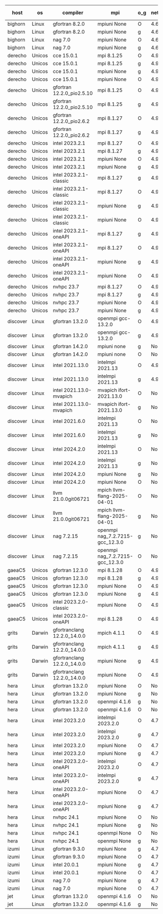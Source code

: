 

| host     | os       | compiler                              | mpi                      | o_g        | netcdf        | build       | u_pass          | u_fail          | s_pass            | s_fail            | e_pass             | e_fail             | nuopc_pass       | nuopc_fail       | artifacts link          |
|----------|----------|---------------------------------------|--------------------------|------------|---------------|-------------|-----------------|-----------------|-------------------|-------------------|--------------------|--------------------|------------------|------------------|-------------------------|
| bighorn | Linux | gfortran 8.2.0 | mpiuni None  | O | 4.6.1  | PASS | 12535 | 0 | 9 | 0 | 42 | 0 | None | None | <a href="https://github.com/esmf-org/esmf-test-artifacts/tree/2b237faa82c81f9e75ec4d61c70edd81b25aef22/develop/gfortran/8.2.0/O/mpiuni/None" target="_blank">2b237fa</a> | 
| bighorn | Linux | gfortran 8.2.0 | mpiuni None  | g | 4.6.1  | PASS | 12535 | 0 | 9 | 0 | 42 | 0 | None | None | <a href="https://github.com/esmf-org/esmf-test-artifacts/tree/6806dfcf9a1aabe69f616aa92d604d9241f13595/develop/gfortran/8.2.0/g/mpiuni/None" target="_blank">6806dfc</a> | 
| bighorn | Linux | nag 7.0 | mpiuni None  | O | 4.6.1  | PASS | 12535 | 0 | 9 | 0 | 42 | 0 | None | None | <a href="https://github.com/esmf-org/esmf-test-artifacts/tree/e3e5992275363466312575c37592ef2d8c17fc35/develop/nag/7.0/O/mpiuni/None" target="_blank">e3e5992</a> | 
| bighorn | Linux | nag 7.0 | mpiuni None  | g | 4.6.1  | PASS | 12535 | 0 | 9 | 0 | 42 | 0 | None | None | <a href="https://github.com/esmf-org/esmf-test-artifacts/tree/c15c91199c5e5d79b9ae2daa1e3c7b4f22a3019a/develop/nag/7.0/g/mpiuni/None" target="_blank">c15c911</a> | 
| derecho | Unicos | cce 15.0.1 | mpi 8.1.25  | O | 4.9.2  | PASS | None | None | None | None | None | None | None | None | <a href="https://github.com/esmf-org/esmf-test-artifacts/tree/009706d14cf1227f98bfbcb2048203f3791e112b/develop/cce/15.0.1/O/mpi/8.1.25" target="_blank">009706d</a> | 
| derecho | Unicos | cce 15.0.1 | mpi 8.1.25  | g | 4.9.2  | PASS | None | None | None | None | None | None | None | None | <a href="https://github.com/esmf-org/esmf-test-artifacts/tree/14aa6516f219447ef395e69c72cc4f0b035072bf/develop/cce/15.0.1/g/mpi/8.1.25" target="_blank">14aa651</a> | 
| derecho | Unicos | cce 15.0.1 | mpiuni None  | g | 4.9.2  | PASS | 12459 | 76 | 9 | 0 | 42 | 0 | None | None | <a href="https://github.com/esmf-org/esmf-test-artifacts/tree/62fc90dad0041c23e6159c27b39a31022f0c18e6/develop/cce/15.0.1/g/mpiuni/None" target="_blank">62fc90d</a> | 
| derecho | Unicos | cce 15.0.1 | mpiuni None  | O | 4.9.2  | PASS | None | None | None | None | None | None | None | None | <a href="https://github.com/esmf-org/esmf-test-artifacts/tree/302bb6446fd00ea15f2c436f07a0bfa673152f12/develop/cce/15.0.1/O/mpiuni/None" target="_blank">302bb64</a> | 
| derecho | Unicos | gfortran 12.2.0_pio2.5.10 | mpi 8.1.25  | O | 4.9.2  | PASS | 14204 | 0 | 51 | 0 | 80 | 0 | 57 | 0 | <a href="https://github.com/esmf-org/esmf-test-artifacts/tree/ccd77ebfd937e762ee8c5c220a138d2bfc3602b6/develop/gfortran/12.2.0_pio2.5.10/O/mpi/8.1.25" target="_blank">ccd77eb</a> | 
| derecho | Unicos | gfortran 12.2.0_pio2.5.10 | mpi 8.1.25  | g | 4.9.2  | PASS | 14204 | 0 | 51 | 0 | 80 | 0 | 57 | 0 | <a href="https://github.com/esmf-org/esmf-test-artifacts/tree/c02a21087824bb2b0a67cdd24cf26c8241960b4e/develop/gfortran/12.2.0_pio2.5.10/g/mpi/8.1.25" target="_blank">c02a210</a> | 
| derecho | Unicos | gfortran 12.2.0_pio2.6.2 | mpi 8.1.27  | O | 4.9.2  | PASS | 14204 | 0 | 51 | 0 | 80 | 0 | 57 | 0 | <a href="https://github.com/esmf-org/esmf-test-artifacts/tree/950b36f2cf3b99f59b64d91413161f38f3c16112/develop/gfortran/12.2.0_pio2.6.2/O/mpi/8.1.27" target="_blank">950b36f</a> | 
| derecho | Unicos | gfortran 12.2.0_pio2.6.2 | mpi 8.1.27  | g | 4.9.2  | PASS | 14204 | 0 | 51 | 0 | 80 | 0 | 57 | 0 | <a href="https://github.com/esmf-org/esmf-test-artifacts/tree/22a31a3ec9257f5a42d947b3de736888a20e7c1e/develop/gfortran/12.2.0_pio2.6.2/g/mpi/8.1.27" target="_blank">22a31a3</a> | 
| derecho | Unicos | intel 2023.2.1 | mpi 8.1.27  | O | 4.9.2  | PASS | 14204 | 0 | 51 | 0 | 80 | 0 | 58 | 0 | <a href="https://github.com/esmf-org/esmf-test-artifacts/tree/bba72b0a6e366008ca974f471bc3a54401375293/develop/intel/2023.2.1/O/mpi/8.1.27" target="_blank">bba72b0</a> | 
| derecho | Unicos | intel 2023.2.1 | mpi 8.1.27  | g | 4.9.2  | PASS | 14204 | 0 | 51 | 0 | 80 | 0 | 58 | 0 | <a href="https://github.com/esmf-org/esmf-test-artifacts/tree/57c7ab5f66121c0fe33d763555c946522d164d9d/develop/intel/2023.2.1/g/mpi/8.1.27" target="_blank">57c7ab5</a> | 
| derecho | Unicos | intel 2023.2.1 | mpiuni None  | O | 4.9.2  | PASS | 12535 | 0 | 9 | 0 | 42 | 0 | None | None | <a href="https://github.com/esmf-org/esmf-test-artifacts/tree/91c403e87e6fd5d56757fc14b9bd6b41a2d8adcf/develop/intel/2023.2.1/O/mpiuni/None" target="_blank">91c403e</a> | 
| derecho | Unicos | intel 2023.2.1 | mpiuni None  | g | 4.9.2  | PASS | 12535 | 0 | 9 | 0 | 42 | 0 | None | None | <a href="https://github.com/esmf-org/esmf-test-artifacts/tree/a5b5d06cc3d66444316912837b50d66ee88710c0/develop/intel/2023.2.1/g/mpiuni/None" target="_blank">a5b5d06</a> | 
| derecho | Unicos | intel 2023.2.1-classic | mpi 8.1.27  | g | 4.9.2  | PASS | 14204 | 0 | 51 | 0 | 80 | 0 | 57 | 0 | <a href="https://github.com/esmf-org/esmf-test-artifacts/tree/31b14cf2aaf1f2bd8c8b34be6794ba8d0f1dff8b/develop/intel/2023.2.1-classic/g/mpi/8.1.27" target="_blank">31b14cf</a> | 
| derecho | Unicos | intel 2023.2.1-classic | mpi 8.1.27  | O | 4.9.2  | PASS | 14204 | 0 | 51 | 0 | 80 | 0 | 57 | 0 | <a href="https://github.com/esmf-org/esmf-test-artifacts/tree/751ddad96d3a39967c1dcb5b79e1a5b02ceec104/develop/intel/2023.2.1-classic/O/mpi/8.1.27" target="_blank">751ddad</a> | 
| derecho | Unicos | intel 2023.2.1-classic | mpiuni None  | g | 4.9.2  | PASS | 12535 | 0 | 9 | 0 | 42 | 0 | None | None | <a href="https://github.com/esmf-org/esmf-test-artifacts/tree/7430c0ad3b30ed341b8dbf4af92d31088448f47a/develop/intel/2023.2.1-classic/g/mpiuni/None" target="_blank">7430c0a</a> | 
| derecho | Unicos | intel 2023.2.1-classic | mpiuni None  | O | 4.9.2  | PASS | 12535 | 0 | 9 | 0 | 42 | 0 | None | None | <a href="https://github.com/esmf-org/esmf-test-artifacts/tree/69100cda68d1c8e887342e8b5930702aacec0b10/develop/intel/2023.2.1-classic/O/mpiuni/None" target="_blank">69100cd</a> | 
| derecho | Unicos | intel 2023.2.1-oneAPI | mpi 8.1.27  | g | 4.9.2  | PASS | 14204 | 0 | 51 | 0 | 80 | 0 | 57 | 0 | <a href="https://github.com/esmf-org/esmf-test-artifacts/tree/b9f1376d71658859bb84a92d4b31b4e879c31888/develop/intel/2023.2.1-oneAPI/g/mpi/8.1.27" target="_blank">b9f1376</a> | 
| derecho | Unicos | intel 2023.2.1-oneAPI | mpi 8.1.27  | O | 4.9.2  | PASS | 14204 | 0 | 50 | 1 | 80 | 0 | 57 | 0 | <a href="https://github.com/esmf-org/esmf-test-artifacts/tree/93b64f9d1938172541eda012362c32201337ed20/develop/intel/2023.2.1-oneAPI/O/mpi/8.1.27" target="_blank">93b64f9</a> | 
| derecho | Unicos | intel 2023.2.1-oneAPI | mpiuni None  | g | 4.9.2  | PASS | 12535 | 0 | 9 | 0 | 42 | 0 | None | None | <a href="https://github.com/esmf-org/esmf-test-artifacts/tree/d6949f5d74a5df5cabd7cb5032592e7ab261a7f5/develop/intel/2023.2.1-oneAPI/g/mpiuni/None" target="_blank">d6949f5</a> | 
| derecho | Unicos | intel 2023.2.1-oneAPI | mpiuni None  | O | 4.9.2  | PASS | 12535 | 0 | 9 | 0 | 42 | 0 | None | None | <a href="https://github.com/esmf-org/esmf-test-artifacts/tree/b6d22623be5ceb89763d708f8a4367ef56aa3b74/develop/intel/2023.2.1-oneAPI/O/mpiuni/None" target="_blank">b6d2262</a> | 
| derecho | Unicos | nvhpc 23.7 | mpi 8.1.27  | O | 4.9.2  | PASS | None | None | None | None | None | None | None | None | <a href="https://github.com/esmf-org/esmf-test-artifacts/tree/76e007c6ccbf8ca77210648f9928663c57efc386/develop/nvhpc/23.7/O/mpi/8.1.27" target="_blank">76e007c</a> | 
| derecho | Unicos | nvhpc 23.7 | mpi 8.1.27  | g | 4.9.2  | PASS | None | None | None | None | None | None | None | None | <a href="https://github.com/esmf-org/esmf-test-artifacts/tree/7bc187e7a5a8ebce0fb3cca869d7c54170eb5581/develop/nvhpc/23.7/g/mpi/8.1.27" target="_blank">7bc187e</a> | 
| derecho | Unicos | nvhpc 23.7 | mpiuni None  | O | 4.9.2  | PASS | 12535 | 0 | 9 | 0 | 42 | 0 | None | None | <a href="https://github.com/esmf-org/esmf-test-artifacts/tree/7592e07e42b37c07bef3fadd60ad23a05b7dd764/develop/nvhpc/23.7/O/mpiuni/None" target="_blank">7592e07</a> | 
| derecho | Unicos | nvhpc 23.7 | mpiuni None  | g | 4.9.2  | PASS | None | None | None | None | None | None | None | None | <a href="https://github.com/esmf-org/esmf-test-artifacts/tree/c102878f16c20fe09829864136ab60d37f5b3c7d/develop/nvhpc/23.7/g/mpiuni/None" target="_blank">c102878</a> | 
| discover | Linux | gfortran 13.2.0 | openmpi gcc-13.2.0  | O | 4.9.2  | PASS | 14204 | 0 | 51 | 0 | 80 | 0 | 57 | 0 | <a href="https://github.com/esmf-org/esmf-test-artifacts/tree/df82fd20388b230504370bd7c680790175402673/develop/gfortran/13.2.0/O/openmpi/gcc-13.2.0" target="_blank">df82fd2</a> | 
| discover | Linux | gfortran 13.2.0 | openmpi gcc-13.2.0  | g | 4.9.2  | PASS | 14204 | 0 | 51 | 0 | 80 | 0 | 57 | 0 | <a href="https://github.com/esmf-org/esmf-test-artifacts/tree/4540039ebca432274832966ff80273252ffb823c/develop/gfortran/13.2.0/g/openmpi/gcc-13.2.0" target="_blank">4540039</a> | 
| discover | Linux | gfortran 14.2.0 | mpiuni none  | g | None  | PASS | 12535 | 0 | 9 | 0 | 42 | 0 | None | None | <a href="https://github.com/esmf-org/esmf-test-artifacts/tree/55ddfbe182f4791e1fa1637125f57aaf6048fc0c/develop/gfortran/14.2.0/g/mpiuni/none" target="_blank">55ddfbe</a> | 
| discover | Linux | gfortran 14.2.0 | mpiuni none  | O | None  | PASS | 12535 | 0 | 9 | 0 | 42 | 0 | None | None | <a href="https://github.com/esmf-org/esmf-test-artifacts/tree/ea950662ffbd9e750e696a96a16e60270e36dfcf/develop/gfortran/14.2.0/O/mpiuni/none" target="_blank">ea95066</a> | 
| discover | Linux | intel 2021.13.0 | intelmpi 2021.13  | O | 4.9.2  | PASS | 14204 | 0 | 51 | 0 | 80 | 0 | 57 | 0 | <a href="https://github.com/esmf-org/esmf-test-artifacts/tree/e4e3c2bda27ba02fff1dd507bd3d07c187f3ca53/develop/intel/2021.13.0/O/intelmpi/2021.13" target="_blank">e4e3c2b</a> | 
| discover | Linux | intel 2021.13.0 | intelmpi 2021.13  | g | 4.9.2  | PASS | 14204 | 0 | 51 | 0 | 80 | 0 | 57 | 0 | <a href="https://github.com/esmf-org/esmf-test-artifacts/tree/0462fc170bff091f63c38fee2bba18e7903e15e6/develop/intel/2021.13.0/g/intelmpi/2021.13" target="_blank">0462fc1</a> | 
| discover | Linux | intel 2021.13.0-mvapich | mvapich ifort-2021.13.0  | O | None  | PASS | 14204 | 0 | 51 | 0 | 80 | 0 | 57 | 0 | <a href="https://github.com/esmf-org/esmf-test-artifacts/tree/0e9e34f3ba098de71181ff0ab7f4482975b0cfca/develop/intel/2021.13.0-mvapich/O/mvapich/ifort-2021.13.0" target="_blank">0e9e34f</a> | 
| discover | Linux | intel 2021.13.0-mvapich | mvapich ifort-2021.13.0  | g | None  | PASS | 14204 | 0 | 51 | 0 | 80 | 0 | 57 | 0 | <a href="https://github.com/esmf-org/esmf-test-artifacts/tree/90e9b08d3ca1aa9991cc30d98d8e51ef9a396512/develop/intel/2021.13.0-mvapich/g/mvapich/ifort-2021.13.0" target="_blank">90e9b08</a> | 
| discover | Linux | intel 2021.6.0 | intelmpi 2021.13  | O | None  | PASS | 14204 | 0 | 51 | 0 | 80 | 0 | 57 | 0 | <a href="https://github.com/esmf-org/esmf-test-artifacts/tree/4588d13f7606a0c55dad876e651dfc362c673280/develop/intel/2021.6.0/O/intelmpi/2021.13" target="_blank">4588d13</a> | 
| discover | Linux | intel 2021.6.0 | intelmpi 2021.13  | g | None  | PASS | 14204 | 0 | 51 | 0 | 80 | 0 | 57 | 0 | <a href="https://github.com/esmf-org/esmf-test-artifacts/tree/da2eba646e9ddad2722531795a43d4066dd50984/develop/intel/2021.6.0/g/intelmpi/2021.13" target="_blank">da2eba6</a> | 
| discover | Linux | intel 2024.2.0 | intelmpi 2021.13  | O | None  | PASS | 14204 | 0 | 51 | 0 | 80 | 0 | 57 | 0 | <a href="https://github.com/esmf-org/esmf-test-artifacts/tree/242610037ab60fd85b4a4514beebb8fae5771a29/develop/intel/2024.2.0/O/intelmpi/2021.13" target="_blank">2426100</a> | 
| discover | Linux | intel 2024.2.0 | intelmpi 2021.13  | g | None  | PASS | 14203 | 1 | 51 | 0 | 80 | 0 | 57 | 0 | <a href="https://github.com/esmf-org/esmf-test-artifacts/tree/2b81f24837bb0724f3fa1b93895c972a926d32ba/develop/intel/2024.2.0/g/intelmpi/2021.13" target="_blank">2b81f24</a> | 
| discover | Linux | intel 2024.2.0 | mpiuni None  | g | None  | PASS | 12534 | 1 | 9 | 0 | 42 | 0 | None | None | <a href="https://github.com/esmf-org/esmf-test-artifacts/tree/18b9d8b71b4ba36409a08e05b14c7f7c076382d1/develop/intel/2024.2.0/g/mpiuni/None" target="_blank">18b9d8b</a> | 
| discover | Linux | intel 2024.2.0 | mpiuni None  | O | None  | PASS | 12535 | 0 | 9 | 0 | 42 | 0 | None | None | <a href="https://github.com/esmf-org/esmf-test-artifacts/tree/30cea40b2204b3770ee603e9712aa5ddecd9fea5/develop/intel/2024.2.0/O/mpiuni/None" target="_blank">30cea40</a> | 
| discover | Linux | llvm 21.0.0git06721 | mpich llvm-flang-2025-04-01  | O | None  | PASS | 14191 | 13 | 18 | 33 | 76 | 4 | 0 | 57 | <a href="https://github.com/esmf-org/esmf-test-artifacts/tree/5065aef47357af793408effe72711acb011ed32b/develop/llvm/21.0.0git06721/O/mpich/llvm-flang-2025-04-01" target="_blank">5065aef</a> | 
| discover | Linux | llvm 21.0.0git06721 | mpich llvm-flang-2025-04-01  | g | None  | PASS | 14191 | 13 | 17 | 34 | 76 | 4 | 0 | 57 | <a href="https://github.com/esmf-org/esmf-test-artifacts/tree/499ed8c50a8de5afcd39dcd348b11e6e138eea19/develop/llvm/21.0.0git06721/g/mpich/llvm-flang-2025-04-01" target="_blank">499ed8c</a> | 
| discover | Linux | nag 7.2.15 | openmpi nag_7.2.7215-gcc_12.3.0  | g | None  | PASS | 14204 | 0 | 51 | 0 | 80 | 0 | 57 | 0 | <a href="https://github.com/esmf-org/esmf-test-artifacts/tree/b1dc088d81fb8dbcdc1b6019f46bc6fa9f36c10b/develop/nag/7.2.15/g/openmpi/nag_7.2.7215-gcc_12.3.0" target="_blank">b1dc088</a> | 
| discover | Linux | nag 7.2.15 | openmpi nag_7.2.7215-gcc_12.3.0  | O | None  | PASS | 14204 | 0 | 51 | 0 | 80 | 0 | 57 | 0 | <a href="https://github.com/esmf-org/esmf-test-artifacts/tree/25561ef7111a4ed2a48c0765a3af5b589b0d8321/develop/nag/7.2.15/O/openmpi/nag_7.2.7215-gcc_12.3.0" target="_blank">25561ef</a> | 
| gaeaC5 | Unicos | gfortran 12.3.0 | mpi 8.1.28  | O | 4.9.0  | PASS | 14204 | 0 | 51 | 0 | 80 | 0 | 57 | 0 | <a href="https://github.com/esmf-org/esmf-test-artifacts/tree/353a0efacbe63ad1fd24f9933af7aceacb56b0e7/develop/gfortran/12.3.0/O/mpi/8.1.28" target="_blank">353a0ef</a> | 
| gaeaC5 | Unicos | gfortran 12.3.0 | mpi 8.1.28  | g | 4.9.0  | PASS | 14204 | 0 | 51 | 0 | 80 | 0 | 57 | 0 | <a href="https://github.com/esmf-org/esmf-test-artifacts/tree/355fdb6d8423bbed83258efda64729fde10dabec/develop/gfortran/12.3.0/g/mpi/8.1.28" target="_blank">355fdb6</a> | 
| gaeaC5 | Unicos | gfortran 12.3.0 | mpiuni None  | O | 4.9.0  | PASS | 12535 | 0 | 9 | 0 | 42 | 0 | None | None | <a href="https://github.com/esmf-org/esmf-test-artifacts/tree/40391a7845876ad4a0194429ae27fd701eca8f02/develop/gfortran/12.3.0/O/mpiuni/None" target="_blank">40391a7</a> | 
| gaeaC5 | Unicos | gfortran 12.3.0 | mpiuni None  | g | 4.9.0  | PASS | 12535 | 0 | 9 | 0 | 42 | 0 | None | None | <a href="https://github.com/esmf-org/esmf-test-artifacts/tree/d181eea0d3be636c6a028c28469eca460bb0149a/develop/gfortran/12.3.0/g/mpiuni/None" target="_blank">d181eea</a> | 
| gaeaC5 | Unicos | intel 2023.2.0-classic | mpiuni None  | O | 4.9.0  | FAIL | None | None | None | None | None | None | None | None | <a href="https://github.com/esmf-org/esmf-test-artifacts/tree/c77a4092c6b425a805a5f189cb01f251eecb967e/develop/intel/2023.2.0-classic/O/mpiuni/None" target="_blank">c77a409</a> | 
| gaeaC5 | Unicos | intel 2023.2.0-oneAPI | mpi 8.1.28  | O | 4.9.0  | FAIL | None | None | None | None | None | None | 0 | 57 | <a href="https://github.com/esmf-org/esmf-test-artifacts/tree/e03d5365327d98b80be6ca3ae50b189e80308cd2/develop/intel/2023.2.0-oneAPI/O/mpi/8.1.28" target="_blank">e03d536</a> | 
| grits | Darwin | gfortranclang 12.2.0_14.0.0 | mpich 4.1.1  | O | 4.9.2  | PASS | 14204 | 0 | 51 | 0 | 80 | 0 | 57 | 0 | <a href="https://github.com/esmf-org/esmf-test-artifacts/tree/7038f97f9134abac96946cb3d93bb7658367223b/develop/gfortranclang/12.2.0_14.0.0/O/mpich/4.1.1" target="_blank">7038f97</a> | 
| grits | Darwin | gfortranclang 12.2.0_14.0.0 | mpich 4.1.1  | g | 4.9.2  | PASS | 14204 | 0 | 51 | 0 | 80 | 0 | 57 | 0 | <a href="https://github.com/esmf-org/esmf-test-artifacts/tree/4f822d5e1c08a221ae168b4725884fad91b1e810/develop/gfortranclang/12.2.0_14.0.0/g/mpich/4.1.1" target="_blank">4f822d5</a> | 
| grits | Darwin | gfortranclang 12.2.0_14.0.0 | mpiuni None  | g | 4.9.2  | PASS | 12535 | 0 | 9 | 0 | 42 | 0 | None | None | <a href="https://github.com/esmf-org/esmf-test-artifacts/tree/cec340784808019b60d5f54d5cc9d9580b087164/develop/gfortranclang/12.2.0_14.0.0/g/mpiuni/None" target="_blank">cec3407</a> | 
| grits | Darwin | gfortranclang 12.2.0_14.0.0 | mpiuni None  | O | 4.9.2  | PASS | 12535 | 0 | 9 | 0 | 42 | 0 | None | None | <a href="https://github.com/esmf-org/esmf-test-artifacts/tree/736870f180d680179ecb3b575c69f25e49c83012/develop/gfortranclang/12.2.0_14.0.0/O/mpiuni/None" target="_blank">736870f</a> | 
| hera | Linux | gfortran 13.2.0 | mpiuni None  | O | None  | PASS | 12535 | 0 | 9 | 0 | 42 | 0 | None | None | <a href="https://github.com/esmf-org/esmf-test-artifacts/tree/2c1c01469f275ec6f8f47fdb0cfb17008315ac1e/develop/gfortran/13.2.0/O/mpiuni/None" target="_blank">2c1c014</a> | 
| hera | Linux | gfortran 13.2.0 | mpiuni None  | g | None  | PASS | 12535 | 0 | 9 | 0 | 42 | 0 | None | None | <a href="https://github.com/esmf-org/esmf-test-artifacts/tree/3263b6f931b75ba1eed69252837522dd329c6e11/develop/gfortran/13.2.0/g/mpiuni/None" target="_blank">3263b6f</a> | 
| hera | Linux | gfortran 13.2.0 | openmpi 4.1.6  | g | None  | PASS | 14204 | 0 | 51 | 0 | 80 | 0 | 57 | 0 | <a href="https://github.com/esmf-org/esmf-test-artifacts/tree/65978375e74f518754bf2dea2043056abaf410ed/develop/gfortran/13.2.0/g/openmpi/4.1.6" target="_blank">6597837</a> | 
| hera | Linux | gfortran 13.2.0 | openmpi 4.1.6  | O | None  | PASS | 14204 | 0 | 51 | 0 | 80 | 0 | 57 | 0 | <a href="https://github.com/esmf-org/esmf-test-artifacts/tree/3021a39c176e1e4ad40a2eaafdb2c3749d6b26db/develop/gfortran/13.2.0/O/openmpi/4.1.6" target="_blank">3021a39</a> | 
| hera | Linux | intel 2023.2.0 | intelmpi 2023.2.0  | O | 4.7.0  | PASS | 14204 | 0 | 51 | 0 | 80 | 0 | 57 | 0 | <a href="https://github.com/esmf-org/esmf-test-artifacts/tree/232b3a185ad5226a4a8c0f2a5d5a10b8a18743aa/develop/intel/2023.2.0/O/intelmpi/2023.2.0" target="_blank">232b3a1</a> | 
| hera | Linux | intel 2023.2.0 | intelmpi 2023.2.0  | g | 4.7.0  | PASS | 14204 | 0 | 51 | 0 | 80 | 0 | 57 | 0 | <a href="https://github.com/esmf-org/esmf-test-artifacts/tree/3550c74d0ed53329c62101699274c7df485d4a29/develop/intel/2023.2.0/g/intelmpi/2023.2.0" target="_blank">3550c74</a> | 
| hera | Linux | intel 2023.2.0 | mpiuni None  | O | 4.7.0  | PASS | 12535 | 0 | 9 | 0 | 42 | 0 | None | None | <a href="https://github.com/esmf-org/esmf-test-artifacts/tree/63e110f26f756eb31d70d1856b936f57fe5b5fb2/develop/intel/2023.2.0/O/mpiuni/None" target="_blank">63e110f</a> | 
| hera | Linux | intel 2023.2.0 | mpiuni None  | g | 4.7.0  | PASS | 12535 | 0 | 9 | 0 | 42 | 0 | None | None | <a href="https://github.com/esmf-org/esmf-test-artifacts/tree/c88079af722f1708c641cef71694a107156785ee/develop/intel/2023.2.0/g/mpiuni/None" target="_blank">c88079a</a> | 
| hera | Linux | intel 2023.2.0-oneAPI | intelmpi 2023.2.0  | O | 4.7.0  | PASS | 14204 | 0 | 50 | 1 | 80 | 0 | 57 | 0 | <a href="https://github.com/esmf-org/esmf-test-artifacts/tree/4e7fda2f5439d9dbab2d6e2102677e91afadb2b4/develop/intel/2023.2.0-oneAPI/O/intelmpi/2023.2.0" target="_blank">4e7fda2</a> | 
| hera | Linux | intel 2023.2.0-oneAPI | intelmpi 2023.2.0  | g | 4.7.0  | PASS | 14204 | 0 | 51 | 0 | 80 | 0 | 57 | 0 | <a href="https://github.com/esmf-org/esmf-test-artifacts/tree/ca9a3955d25d37cb892ef74eb96d43d0de318c31/develop/intel/2023.2.0-oneAPI/g/intelmpi/2023.2.0" target="_blank">ca9a395</a> | 
| hera | Linux | intel 2023.2.0-oneAPI | mpiuni None  | O | 4.7.0  | PASS | 12535 | 0 | 9 | 0 | 42 | 0 | None | None | <a href="https://github.com/esmf-org/esmf-test-artifacts/tree/19b69dd9f0c0afdf3c8462dbbd9b2b051d73567b/develop/intel/2023.2.0-oneAPI/O/mpiuni/None" target="_blank">19b69dd</a> | 
| hera | Linux | intel 2023.2.0-oneAPI | mpiuni None  | g | 4.7.0  | PASS | 12535 | 0 | 9 | 0 | 42 | 0 | None | None | <a href="https://github.com/esmf-org/esmf-test-artifacts/tree/5f0e6044c20ae1b3b58eaf9e7e71953035235c3a/develop/intel/2023.2.0-oneAPI/g/mpiuni/None" target="_blank">5f0e604</a> | 
| hera | Linux | nvhpc 24.1 | mpiuni None  | O | None  | PASS | 12535 | 0 | 9 | 0 | 42 | 0 | None | None | <a href="https://github.com/esmf-org/esmf-test-artifacts/tree/4c2eafe0d8916b63f8b23ee836336f1c114625f2/develop/nvhpc/24.1/O/mpiuni/None" target="_blank">4c2eafe</a> | 
| hera | Linux | nvhpc 24.1 | mpiuni None  | g | None  | PASS | 12535 | 0 | 9 | 0 | 42 | 0 | None | None | <a href="https://github.com/esmf-org/esmf-test-artifacts/tree/1eb8049b80c09a6a859da7b67032d27235f35466/develop/nvhpc/24.1/g/mpiuni/None" target="_blank">1eb8049</a> | 
| hera | Linux | nvhpc 24.1 | openmpi None  | O | None  | PASS | 14204 | 0 | 51 | 0 | 80 | 0 | 57 | 0 | <a href="https://github.com/esmf-org/esmf-test-artifacts/tree/a3b520cd98064a09a948da9236118f38ff32e1c9/develop/nvhpc/24.1/O/openmpi/None" target="_blank">a3b520c</a> | 
| hera | Linux | nvhpc 24.1 | openmpi None  | g | None  | PASS | 14204 | 0 | 51 | 0 | 80 | 0 | 57 | 0 | <a href="https://github.com/esmf-org/esmf-test-artifacts/tree/4887f38564b039e9850f7c3dc06b3794de432bcf/develop/nvhpc/24.1/g/openmpi/None" target="_blank">4887f38</a> | 
| izumi | Linux | gfortran 9.3.0 | mpiuni None  | g | 4.7.4  | PASS | 12535 | 0 | 9 | 0 | 42 | 0 | None | None | <a href="https://github.com/esmf-org/esmf-test-artifacts/tree/5ecd816dcefb0b24ed5f96dfbc6455379434e321/develop/gfortran/9.3.0/g/mpiuni/None" target="_blank">5ecd816</a> | 
| izumi | Linux | gfortran 9.3.0 | mpiuni None  | O | 4.7.4  | PASS | 12535 | 0 | 9 | 0 | 42 | 0 | None | None | <a href="https://github.com/esmf-org/esmf-test-artifacts/tree/5a373777b87ca1d9d0f3562c95c8c1fa1f91bc80/develop/gfortran/9.3.0/O/mpiuni/None" target="_blank">5a37377</a> | 
| izumi | Linux | intel 20.0.1 | mpiuni None  | g | 4.7.4  | PASS | 12535 | 0 | 9 | 0 | 42 | 0 | None | None | <a href="https://github.com/esmf-org/esmf-test-artifacts/tree/5bf18bdc0f0aa696947e92f5743840cea8bef7b6/develop/intel/20.0.1/g/mpiuni/None" target="_blank">5bf18bd</a> | 
| izumi | Linux | intel 20.0.1 | mpiuni None  | O | 4.7.4  | PASS | 12535 | 0 | 9 | 0 | 42 | 0 | None | None | <a href="https://github.com/esmf-org/esmf-test-artifacts/tree/d2db21ede6ba4e2cd1c69d7479e6d250d2a57068/develop/intel/20.0.1/O/mpiuni/None" target="_blank">d2db21e</a> | 
| izumi | Linux | nag 7.0 | mpiuni None  | g | 4.7.4  | PASS | 12535 | 0 | 9 | 0 | 42 | 0 | None | None | <a href="https://github.com/esmf-org/esmf-test-artifacts/tree/35ada8f98818ac13372188c04d79e2229348292f/develop/nag/7.0/g/mpiuni/None" target="_blank">35ada8f</a> | 
| izumi | Linux | nag 7.0 | mpiuni None  | O | 4.7.4  | PASS | 12535 | 0 | 9 | 0 | 42 | 0 | None | None | <a href="https://github.com/esmf-org/esmf-test-artifacts/tree/28e8bf608df82172edbd2460fc2df1d05cc0e5b9/develop/nag/7.0/O/mpiuni/None" target="_blank">28e8bf6</a> | 
| jet | Linux | gfortran 13.2.0 | openmpi 4.1.6  | O | None  | PASS | 14204 | 0 | 51 | 0 | 80 | 0 | 57 | 0 | <a href="https://github.com/esmf-org/esmf-test-artifacts/tree/2009db5736a9614dcdce6d6f02c14427a863f7d1/develop/gfortran/13.2.0/O/openmpi/4.1.6" target="_blank">2009db5</a> | 
| jet | Linux | gfortran 13.2.0 | openmpi 4.1.6  | g | None  | PASS | 14204 | 0 | 51 | 0 | 80 | 0 | 57 | 0 | <a href="https://github.com/esmf-org/esmf-test-artifacts/tree/043f5e11128b984802aa1ed0a8ec99eb4651fd16/develop/gfortran/13.2.0/g/openmpi/4.1.6" target="_blank">043f5e1</a> | 

